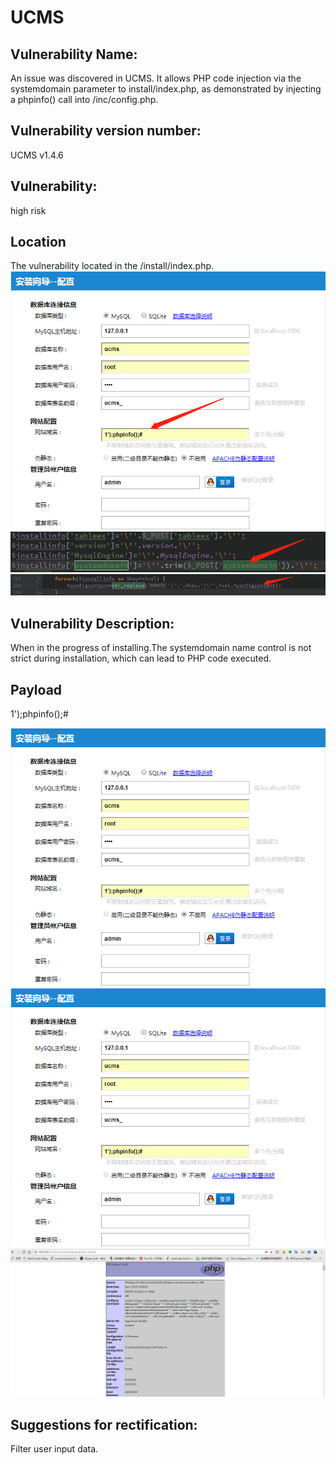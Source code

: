 # UCMS
## Vulnerability Name:
An issue was discovered in UCMS. It allows PHP code injection via the systemdomain parameter to install/index.php, as demonstrated by injecting a phpinfo() call into /inc/config.php.
## Vulnerability version number:
UCMS v1.4.6
## Vulnerability:
high risk
## Location
The vulnerability located in the /install/index.php.
![imgage](https://github.com/blackstar24/UCMS/blob/master/4.png)
![imgage](https://github.com/blackstar24/UCMS/blob/master/5.png) 
![imgage](https://github.com/blackstar24/UCMS/blob/master/6.png) 
## Vulnerability Description:
When in the progress of installing.The systemdomain name control is not strict during installation, which can lead to PHP code executed.
## Payload
1');phpinfo();#

![imgage](https://github.com/blackstar24/UCMS/blob/master/7.png) 
![imgage](https://github.com/blackstar24/UCMS/blob/master/8.png) 
![imgage](https://github.com/blackstar24/UCMS/blob/master/9.png)
## Suggestions for rectification:
Filter user input data.
